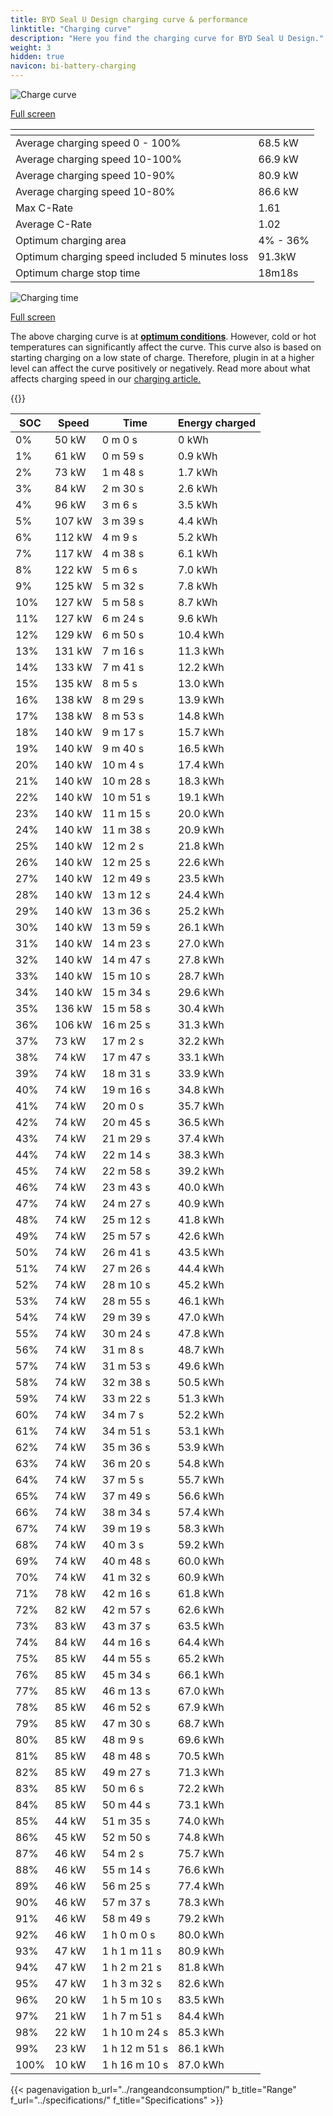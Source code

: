 ```yaml
---
title: BYD Seal U Design charging curve & performance
linktitle: "Charging curve"
description: "Here you find the charging curve for BYD Seal U Design."
weight: 3
hidden: true
navicon: bi-battery-charging
---
```

<!-- markdownlint-disable MD033 -->
<!-- markdownlint-disable MD010 -->
<img src="/images/models/byd/seal_u/seal_u_design/chargingcurve.svg" alt="Charge curve" class="img-fluid">

[Full screen](/images/models/byd/seal_u/seal_u_design/chargingcurve.svg)


<div class="table-responsive">
<table class="table table-striped border">
	<thead>
		<tr>
			<th>
			</th>
			<th>
			</th>
		</tr>
	</thead>
	<tbody>
		<tr>
			<td>
				Average charging speed 0 - 100%
			</td>
			<td>
				68.5 kW
			</td>
		</tr>
		<tr>
			<td>
				Average charging speed 10-100%
			</td>
			<td>
				66.9 kW
			</td>
		</tr>
		<tr>
			<td>
				Average charging speed 10-90%
			</td>
			<td>
				80.9 kW
			</td>
		</tr>
		<tr>
			<td>
				Average charging speed 10-80%
			</td>
			<td>
				86.6 kW
			</td>
		</tr>
		<tr>
			<td>
				Max C-Rate
			</td>
			<td>
				1.61
			</td>
		</tr>
		<tr>
			<td>
				Average C-Rate
			</td>
			<td>
				1.02
			</td>
		</tr>
		<tr>
			<td>
				Optimum charging area
			</td>
			<td>
				4% - 36%
			</td>
		</tr>
		<tr>
			<td>
				Optimum charging speed included 5 minutes loss
			</td>
			<td>
				91.3kW
			</td>
		</tr>
		<tr>
			<td>
				Optimum charge stop time
			</td>
			<td>
				18m18s
			</td>
		</tr>
	</tbody>
</table>
</div>
<img src="/images/models/byd/seal_u/seal_u_design/chargingtime.svg" alt="Charging time" class="img-fluid">

[Full screen](/images/models/byd/seal_u/seal_u_design/chargingtime.svg)


The above charging curve is at **[optimum conditions](../../../../../technology/battery/charging/#temperature)**. However, cold or hot temperatures can significantly affect the curve. This curve also is based on starting charging on a low state of charge. Therefore, plugin in at a higher level can affect the curve positively or negatively. Read more about what affects charging speed in our [charging article.](../../../../../technology/battery/charging/)


{{<evkxdisplayaddarticle />}}
<div class="table-responsive">
<table class="table table-striped border">
	<thead>
		<tr>
			<th>
				SOC
			</th>
			<th>
				Speed
			</th>
			<th>
				Time
			</th>
			<th>
				Energy charged
			</th>
		</tr>
	</thead>
	<tbody>
		<tr>
			<td>
				0%
			</td>
			<td>
				50 kW
			</td>
			<td>
				 0 m 0 s
			</td>
			<td>
				0 kWh
			</td>
		</tr>
		<tr>
			<td>
				1%
			</td>
			<td>
				61 kW
			</td>
			<td>
				 0 m 59 s
			</td>
			<td>
				0.9 kWh
			</td>
		</tr>
		<tr>
			<td>
				2%
			</td>
			<td>
				73 kW
			</td>
			<td>
				 1 m 48 s
			</td>
			<td>
				1.7 kWh
			</td>
		</tr>
		<tr>
			<td>
				3%
			</td>
			<td>
				84 kW
			</td>
			<td>
				 2 m 30 s
			</td>
			<td>
				2.6 kWh
			</td>
		</tr>
		<tr>
			<td>
				4%
			</td>
			<td>
				96 kW
			</td>
			<td>
				 3 m 6 s
			</td>
			<td>
				3.5 kWh
			</td>
		</tr>
		<tr>
			<td>
				5%
			</td>
			<td>
				107 kW
			</td>
			<td>
				 3 m 39 s
			</td>
			<td>
				4.4 kWh
			</td>
		</tr>
		<tr>
			<td>
				6%
			</td>
			<td>
				112 kW
			</td>
			<td>
				 4 m 9 s
			</td>
			<td>
				5.2 kWh
			</td>
		</tr>
		<tr>
			<td>
				7%
			</td>
			<td>
				117 kW
			</td>
			<td>
				 4 m 38 s
			</td>
			<td>
				6.1 kWh
			</td>
		</tr>
		<tr>
			<td>
				8%
			</td>
			<td>
				122 kW
			</td>
			<td>
				 5 m 6 s
			</td>
			<td>
				7.0 kWh
			</td>
		</tr>
		<tr>
			<td>
				9%
			</td>
			<td>
				125 kW
			</td>
			<td>
				 5 m 32 s
			</td>
			<td>
				7.8 kWh
			</td>
		</tr>
		<tr>
			<td>
				10%
			</td>
			<td>
				127 kW
			</td>
			<td>
				 5 m 58 s
			</td>
			<td>
				8.7 kWh
			</td>
		</tr>
		<tr>
			<td>
				11%
			</td>
			<td>
				127 kW
			</td>
			<td>
				 6 m 24 s
			</td>
			<td>
				9.6 kWh
			</td>
		</tr>
		<tr>
			<td>
				12%
			</td>
			<td>
				129 kW
			</td>
			<td>
				 6 m 50 s
			</td>
			<td>
				10.4 kWh
			</td>
		</tr>
		<tr>
			<td>
				13%
			</td>
			<td>
				131 kW
			</td>
			<td>
				 7 m 16 s
			</td>
			<td>
				11.3 kWh
			</td>
		</tr>
		<tr>
			<td>
				14%
			</td>
			<td>
				133 kW
			</td>
			<td>
				 7 m 41 s
			</td>
			<td>
				12.2 kWh
			</td>
		</tr>
		<tr>
			<td>
				15%
			</td>
			<td>
				135 kW
			</td>
			<td>
				 8 m 5 s
			</td>
			<td>
				13.0 kWh
			</td>
		</tr>
		<tr>
			<td>
				16%
			</td>
			<td>
				138 kW
			</td>
			<td>
				 8 m 29 s
			</td>
			<td>
				13.9 kWh
			</td>
		</tr>
		<tr>
			<td>
				17%
			</td>
			<td>
				138 kW
			</td>
			<td>
				 8 m 53 s
			</td>
			<td>
				14.8 kWh
			</td>
		</tr>
		<tr>
			<td>
				18%
			</td>
			<td>
				140 kW
			</td>
			<td>
				 9 m 17 s
			</td>
			<td>
				15.7 kWh
			</td>
		</tr>
		<tr>
			<td>
				19%
			</td>
			<td>
				140 kW
			</td>
			<td>
				 9 m 40 s
			</td>
			<td>
				16.5 kWh
			</td>
		</tr>
		<tr>
			<td>
				20%
			</td>
			<td>
				140 kW
			</td>
			<td>
				 10 m 4 s
			</td>
			<td>
				17.4 kWh
			</td>
		</tr>
		<tr>
			<td>
				21%
			</td>
			<td>
				140 kW
			</td>
			<td>
				 10 m 28 s
			</td>
			<td>
				18.3 kWh
			</td>
		</tr>
		<tr>
			<td>
				22%
			</td>
			<td>
				140 kW
			</td>
			<td>
				 10 m 51 s
			</td>
			<td>
				19.1 kWh
			</td>
		</tr>
		<tr>
			<td>
				23%
			</td>
			<td>
				140 kW
			</td>
			<td>
				 11 m 15 s
			</td>
			<td>
				20.0 kWh
			</td>
		</tr>
		<tr>
			<td>
				24%
			</td>
			<td>
				140 kW
			</td>
			<td>
				 11 m 38 s
			</td>
			<td>
				20.9 kWh
			</td>
		</tr>
		<tr>
			<td>
				25%
			</td>
			<td>
				140 kW
			</td>
			<td>
				 12 m 2 s
			</td>
			<td>
				21.8 kWh
			</td>
		</tr>
		<tr>
			<td>
				26%
			</td>
			<td>
				140 kW
			</td>
			<td>
				 12 m 25 s
			</td>
			<td>
				22.6 kWh
			</td>
		</tr>
		<tr>
			<td>
				27%
			</td>
			<td>
				140 kW
			</td>
			<td>
				 12 m 49 s
			</td>
			<td>
				23.5 kWh
			</td>
		</tr>
		<tr>
			<td>
				28%
			</td>
			<td>
				140 kW
			</td>
			<td>
				 13 m 12 s
			</td>
			<td>
				24.4 kWh
			</td>
		</tr>
		<tr>
			<td>
				29%
			</td>
			<td>
				140 kW
			</td>
			<td>
				 13 m 36 s
			</td>
			<td>
				25.2 kWh
			</td>
		</tr>
		<tr>
			<td>
				30%
			</td>
			<td>
				140 kW
			</td>
			<td>
				 13 m 59 s
			</td>
			<td>
				26.1 kWh
			</td>
		</tr>
		<tr>
			<td>
				31%
			</td>
			<td>
				140 kW
			</td>
			<td>
				 14 m 23 s
			</td>
			<td>
				27.0 kWh
			</td>
		</tr>
		<tr>
			<td>
				32%
			</td>
			<td>
				140 kW
			</td>
			<td>
				 14 m 47 s
			</td>
			<td>
				27.8 kWh
			</td>
		</tr>
		<tr>
			<td>
				33%
			</td>
			<td>
				140 kW
			</td>
			<td>
				 15 m 10 s
			</td>
			<td>
				28.7 kWh
			</td>
		</tr>
		<tr>
			<td>
				34%
			</td>
			<td>
				140 kW
			</td>
			<td>
				 15 m 34 s
			</td>
			<td>
				29.6 kWh
			</td>
		</tr>
		<tr>
			<td>
				35%
			</td>
			<td>
				136 kW
			</td>
			<td>
				 15 m 58 s
			</td>
			<td>
				30.4 kWh
			</td>
		</tr>
		<tr>
			<td>
				36%
			</td>
			<td>
				106 kW
			</td>
			<td>
				 16 m 25 s
			</td>
			<td>
				31.3 kWh
			</td>
		</tr>
		<tr>
			<td>
				37%
			</td>
			<td>
				73 kW
			</td>
			<td>
				 17 m 2 s
			</td>
			<td>
				32.2 kWh
			</td>
		</tr>
		<tr>
			<td>
				38%
			</td>
			<td>
				74 kW
			</td>
			<td>
				 17 m 47 s
			</td>
			<td>
				33.1 kWh
			</td>
		</tr>
		<tr>
			<td>
				39%
			</td>
			<td>
				74 kW
			</td>
			<td>
				 18 m 31 s
			</td>
			<td>
				33.9 kWh
			</td>
		</tr>
		<tr>
			<td>
				40%
			</td>
			<td>
				74 kW
			</td>
			<td>
				 19 m 16 s
			</td>
			<td>
				34.8 kWh
			</td>
		</tr>
		<tr>
			<td>
				41%
			</td>
			<td>
				74 kW
			</td>
			<td>
				 20 m 0 s
			</td>
			<td>
				35.7 kWh
			</td>
		</tr>
		<tr>
			<td>
				42%
			</td>
			<td>
				74 kW
			</td>
			<td>
				 20 m 45 s
			</td>
			<td>
				36.5 kWh
			</td>
		</tr>
		<tr>
			<td>
				43%
			</td>
			<td>
				74 kW
			</td>
			<td>
				 21 m 29 s
			</td>
			<td>
				37.4 kWh
			</td>
		</tr>
		<tr>
			<td>
				44%
			</td>
			<td>
				74 kW
			</td>
			<td>
				 22 m 14 s
			</td>
			<td>
				38.3 kWh
			</td>
		</tr>
		<tr>
			<td>
				45%
			</td>
			<td>
				74 kW
			</td>
			<td>
				 22 m 58 s
			</td>
			<td>
				39.2 kWh
			</td>
		</tr>
		<tr>
			<td>
				46%
			</td>
			<td>
				74 kW
			</td>
			<td>
				 23 m 43 s
			</td>
			<td>
				40.0 kWh
			</td>
		</tr>
		<tr>
			<td>
				47%
			</td>
			<td>
				74 kW
			</td>
			<td>
				 24 m 27 s
			</td>
			<td>
				40.9 kWh
			</td>
		</tr>
		<tr>
			<td>
				48%
			</td>
			<td>
				74 kW
			</td>
			<td>
				 25 m 12 s
			</td>
			<td>
				41.8 kWh
			</td>
		</tr>
		<tr>
			<td>
				49%
			</td>
			<td>
				74 kW
			</td>
			<td>
				 25 m 57 s
			</td>
			<td>
				42.6 kWh
			</td>
		</tr>
		<tr>
			<td>
				50%
			</td>
			<td>
				74 kW
			</td>
			<td>
				 26 m 41 s
			</td>
			<td>
				43.5 kWh
			</td>
		</tr>
		<tr>
			<td>
				51%
			</td>
			<td>
				74 kW
			</td>
			<td>
				 27 m 26 s
			</td>
			<td>
				44.4 kWh
			</td>
		</tr>
		<tr>
			<td>
				52%
			</td>
			<td>
				74 kW
			</td>
			<td>
				 28 m 10 s
			</td>
			<td>
				45.2 kWh
			</td>
		</tr>
		<tr>
			<td>
				53%
			</td>
			<td>
				74 kW
			</td>
			<td>
				 28 m 55 s
			</td>
			<td>
				46.1 kWh
			</td>
		</tr>
		<tr>
			<td>
				54%
			</td>
			<td>
				74 kW
			</td>
			<td>
				 29 m 39 s
			</td>
			<td>
				47.0 kWh
			</td>
		</tr>
		<tr>
			<td>
				55%
			</td>
			<td>
				74 kW
			</td>
			<td>
				 30 m 24 s
			</td>
			<td>
				47.8 kWh
			</td>
		</tr>
		<tr>
			<td>
				56%
			</td>
			<td>
				74 kW
			</td>
			<td>
				 31 m 8 s
			</td>
			<td>
				48.7 kWh
			</td>
		</tr>
		<tr>
			<td>
				57%
			</td>
			<td>
				74 kW
			</td>
			<td>
				 31 m 53 s
			</td>
			<td>
				49.6 kWh
			</td>
		</tr>
		<tr>
			<td>
				58%
			</td>
			<td>
				74 kW
			</td>
			<td>
				 32 m 38 s
			</td>
			<td>
				50.5 kWh
			</td>
		</tr>
		<tr>
			<td>
				59%
			</td>
			<td>
				74 kW
			</td>
			<td>
				 33 m 22 s
			</td>
			<td>
				51.3 kWh
			</td>
		</tr>
		<tr>
			<td>
				60%
			</td>
			<td>
				74 kW
			</td>
			<td>
				 34 m 7 s
			</td>
			<td>
				52.2 kWh
			</td>
		</tr>
		<tr>
			<td>
				61%
			</td>
			<td>
				74 kW
			</td>
			<td>
				 34 m 51 s
			</td>
			<td>
				53.1 kWh
			</td>
		</tr>
		<tr>
			<td>
				62%
			</td>
			<td>
				74 kW
			</td>
			<td>
				 35 m 36 s
			</td>
			<td>
				53.9 kWh
			</td>
		</tr>
		<tr>
			<td>
				63%
			</td>
			<td>
				74 kW
			</td>
			<td>
				 36 m 20 s
			</td>
			<td>
				54.8 kWh
			</td>
		</tr>
		<tr>
			<td>
				64%
			</td>
			<td>
				74 kW
			</td>
			<td>
				 37 m 5 s
			</td>
			<td>
				55.7 kWh
			</td>
		</tr>
		<tr>
			<td>
				65%
			</td>
			<td>
				74 kW
			</td>
			<td>
				 37 m 49 s
			</td>
			<td>
				56.6 kWh
			</td>
		</tr>
		<tr>
			<td>
				66%
			</td>
			<td>
				74 kW
			</td>
			<td>
				 38 m 34 s
			</td>
			<td>
				57.4 kWh
			</td>
		</tr>
		<tr>
			<td>
				67%
			</td>
			<td>
				74 kW
			</td>
			<td>
				 39 m 19 s
			</td>
			<td>
				58.3 kWh
			</td>
		</tr>
		<tr>
			<td>
				68%
			</td>
			<td>
				74 kW
			</td>
			<td>
				 40 m 3 s
			</td>
			<td>
				59.2 kWh
			</td>
		</tr>
		<tr>
			<td>
				69%
			</td>
			<td>
				74 kW
			</td>
			<td>
				 40 m 48 s
			</td>
			<td>
				60.0 kWh
			</td>
		</tr>
		<tr>
			<td>
				70%
			</td>
			<td>
				74 kW
			</td>
			<td>
				 41 m 32 s
			</td>
			<td>
				60.9 kWh
			</td>
		</tr>
		<tr>
			<td>
				71%
			</td>
			<td>
				78 kW
			</td>
			<td>
				 42 m 16 s
			</td>
			<td>
				61.8 kWh
			</td>
		</tr>
		<tr>
			<td>
				72%
			</td>
			<td>
				82 kW
			</td>
			<td>
				 42 m 57 s
			</td>
			<td>
				62.6 kWh
			</td>
		</tr>
		<tr>
			<td>
				73%
			</td>
			<td>
				83 kW
			</td>
			<td>
				 43 m 37 s
			</td>
			<td>
				63.5 kWh
			</td>
		</tr>
		<tr>
			<td>
				74%
			</td>
			<td>
				84 kW
			</td>
			<td>
				 44 m 16 s
			</td>
			<td>
				64.4 kWh
			</td>
		</tr>
		<tr>
			<td>
				75%
			</td>
			<td>
				85 kW
			</td>
			<td>
				 44 m 55 s
			</td>
			<td>
				65.2 kWh
			</td>
		</tr>
		<tr>
			<td>
				76%
			</td>
			<td>
				85 kW
			</td>
			<td>
				 45 m 34 s
			</td>
			<td>
				66.1 kWh
			</td>
		</tr>
		<tr>
			<td>
				77%
			</td>
			<td>
				85 kW
			</td>
			<td>
				 46 m 13 s
			</td>
			<td>
				67.0 kWh
			</td>
		</tr>
		<tr>
			<td>
				78%
			</td>
			<td>
				85 kW
			</td>
			<td>
				 46 m 52 s
			</td>
			<td>
				67.9 kWh
			</td>
		</tr>
		<tr>
			<td>
				79%
			</td>
			<td>
				85 kW
			</td>
			<td>
				 47 m 30 s
			</td>
			<td>
				68.7 kWh
			</td>
		</tr>
		<tr>
			<td>
				80%
			</td>
			<td>
				85 kW
			</td>
			<td>
				 48 m 9 s
			</td>
			<td>
				69.6 kWh
			</td>
		</tr>
		<tr>
			<td>
				81%
			</td>
			<td>
				85 kW
			</td>
			<td>
				 48 m 48 s
			</td>
			<td>
				70.5 kWh
			</td>
		</tr>
		<tr>
			<td>
				82%
			</td>
			<td>
				85 kW
			</td>
			<td>
				 49 m 27 s
			</td>
			<td>
				71.3 kWh
			</td>
		</tr>
		<tr>
			<td>
				83%
			</td>
			<td>
				85 kW
			</td>
			<td>
				 50 m 6 s
			</td>
			<td>
				72.2 kWh
			</td>
		</tr>
		<tr>
			<td>
				84%
			</td>
			<td>
				85 kW
			</td>
			<td>
				 50 m 44 s
			</td>
			<td>
				73.1 kWh
			</td>
		</tr>
		<tr>
			<td>
				85%
			</td>
			<td>
				44 kW
			</td>
			<td>
				 51 m 35 s
			</td>
			<td>
				74.0 kWh
			</td>
		</tr>
		<tr>
			<td>
				86%
			</td>
			<td>
				45 kW
			</td>
			<td>
				 52 m 50 s
			</td>
			<td>
				74.8 kWh
			</td>
		</tr>
		<tr>
			<td>
				87%
			</td>
			<td>
				46 kW
			</td>
			<td>
				 54 m 2 s
			</td>
			<td>
				75.7 kWh
			</td>
		</tr>
		<tr>
			<td>
				88%
			</td>
			<td>
				46 kW
			</td>
			<td>
				 55 m 14 s
			</td>
			<td>
				76.6 kWh
			</td>
		</tr>
		<tr>
			<td>
				89%
			</td>
			<td>
				46 kW
			</td>
			<td>
				 56 m 25 s
			</td>
			<td>
				77.4 kWh
			</td>
		</tr>
		<tr>
			<td>
				90%
			</td>
			<td>
				46 kW
			</td>
			<td>
				 57 m 37 s
			</td>
			<td>
				78.3 kWh
			</td>
		</tr>
		<tr>
			<td>
				91%
			</td>
			<td>
				46 kW
			</td>
			<td>
				 58 m 49 s
			</td>
			<td>
				79.2 kWh
			</td>
		</tr>
		<tr>
			<td>
				92%
			</td>
			<td>
				46 kW
			</td>
			<td>
				1 h 0 m 0 s
			</td>
			<td>
				80.0 kWh
			</td>
		</tr>
		<tr>
			<td>
				93%
			</td>
			<td>
				47 kW
			</td>
			<td>
				1 h 1 m 11 s
			</td>
			<td>
				80.9 kWh
			</td>
		</tr>
		<tr>
			<td>
				94%
			</td>
			<td>
				47 kW
			</td>
			<td>
				1 h 2 m 21 s
			</td>
			<td>
				81.8 kWh
			</td>
		</tr>
		<tr>
			<td>
				95%
			</td>
			<td>
				47 kW
			</td>
			<td>
				1 h 3 m 32 s
			</td>
			<td>
				82.6 kWh
			</td>
		</tr>
		<tr>
			<td>
				96%
			</td>
			<td>
				20 kW
			</td>
			<td>
				1 h 5 m 10 s
			</td>
			<td>
				83.5 kWh
			</td>
		</tr>
		<tr>
			<td>
				97%
			</td>
			<td>
				21 kW
			</td>
			<td>
				1 h 7 m 51 s
			</td>
			<td>
				84.4 kWh
			</td>
		</tr>
		<tr>
			<td>
				98%
			</td>
			<td>
				22 kW
			</td>
			<td>
				1 h 10 m 24 s
			</td>
			<td>
				85.3 kWh
			</td>
		</tr>
		<tr>
			<td>
				99%
			</td>
			<td>
				23 kW
			</td>
			<td>
				1 h 12 m 51 s
			</td>
			<td>
				86.1 kWh
			</td>
		</tr>
		<tr>
			<td>
				100%
			</td>
			<td>
				10 kW
			</td>
			<td>
				1 h 16 m 10 s
			</td>
			<td>
				87.0 kWh
			</td>
		</tr>
	</tbody>
</table>
</div>


{{< pagenavigation b_url="../rangeandconsumption/" b_title="Range" f_url="../specifications/" f_title="Specifications" >}}
